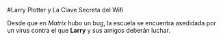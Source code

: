 #Larry Plotter y La Clave Secreta del Wifi

Desde que en *Matrix* hubo un bug, la escuela se encuentra asedidada por un virus contra el que **Larry** y sus amigos deberán luchar.

